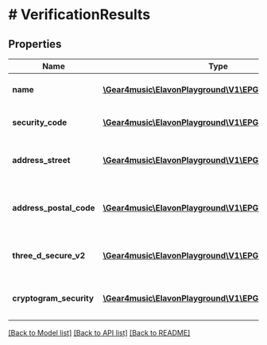# # VerificationResults

## Properties

Name | Type | Description | Notes
------------ | ------------- | ------------- | -------------
**name** | [**\Gear4music\ElavonPlayground\V1\EPG\Model\Verification**](Verification.md) | Credit card holder name result | [optional]
**security_code** | [**\Gear4music\ElavonPlayground\V1\EPG\Model\Verification**](Verification.md) | Credit card security code result | [optional]
**address_street** | [**\Gear4music\ElavonPlayground\V1\EPG\Model\Verification**](Verification.md) | Credit card billing address street result | [optional]
**address_postal_code** | [**\Gear4music\ElavonPlayground\V1\EPG\Model\Verification**](Verification.md) | Credit card billing address postal code result | [optional]
**three_d_secure_v2** | [**\Gear4music\ElavonPlayground\V1\EPG\Model\Verification**](Verification.md) | Credit card 3-D secure authentication V2 result | [optional]
**cryptogram_security** | [**\Gear4music\ElavonPlayground\V1\EPG\Model\Verification**](Verification.md) | Credit card eWallet authentication result | [optional]

[[Back to Model list]](../../README.md#models) [[Back to API list]](../../README.md#endpoints) [[Back to README]](../../README.md)
